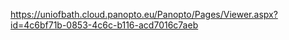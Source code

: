 https://uniofbath.cloud.panopto.eu/Panopto/Pages/Viewer.aspx?id=4c6bf71b-0853-4c6c-b116-acd7016c7aeb